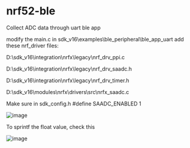 # nrf52-ble
Collect ADC data through uart ble app 

modify the main.c in sdk_v16\examples\ble_peripheral\ble_app_uart add these nrf_driver files: 

D:\sdk_v16\integration\nrfx\legacy\nrf_drv_ppi.c

D:\sdk_v16\integration\nrfx\legacy\nrf_drv_saadc.h

D:\sdk_v16\integration\nrfx\legacy\nrf_drv_timer.h

D:\sdk_v16\modules\nrfx\drivers\src\nrfx_saadc.c

Make sure in sdk_config.h #define SAADC_ENABLED 1

![image](https://user-images.githubusercontent.com/51981087/110908578-9cb2ab80-8341-11eb-979b-8d95005f699c.png)



To sprintf the float value, check this


![image](https://user-images.githubusercontent.com/51981087/110908835-f5824400-8341-11eb-8870-05fb17cd6975.png)

                           
                            
